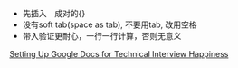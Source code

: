 
*  先插入　成对的{}
*  没有soft tab(space as tab), 不要用tab, 改用空格
*  带入验证更耐心，一行一行计算，否则无意义



[Setting Up Google Docs for Technical Interview Happiness](https://medium.com/@CodeFellows/setting-up-google-docs-for-technical-interview-happiness-3e26b66afe92)